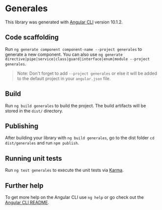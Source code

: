 # Generales

This library was generated with [Angular CLI](https://github.com/angular/angular-cli) version 10.1.2.

## Code scaffolding

Run `ng generate component component-name --project generales` to generate a new component. You can also use `ng generate directive|pipe|service|class|guard|interface|enum|module --project generales`.
> Note: Don't forget to add `--project generales` or else it will be added to the default project in your `angular.json` file. 

## Build

Run `ng build generales` to build the project. The build artifacts will be stored in the `dist/` directory.

## Publishing

After building your library with `ng build generales`, go to the dist folder `cd dist/generales` and run `npm publish`.

## Running unit tests

Run `ng test generales` to execute the unit tests via [Karma](https://karma-runner.github.io).

## Further help

To get more help on the Angular CLI use `ng help` or go check out the [Angular CLI README](https://github.com/angular/angular-cli/blob/master/README.md).
